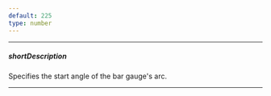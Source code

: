 ```yaml
---
default: 225
type: number
---
```

---
##### shortDescription
Specifies the start angle of the bar gauge's arc.

---
